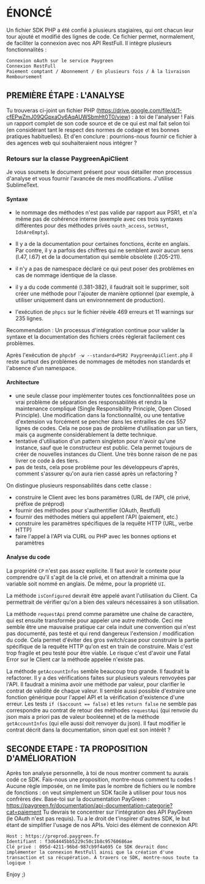 # ÉNONCÉ

Un fichier SDK PHP a été confié à plusieurs stagiaires, qui ont chacun leur tour ajouté et modifié des lignes de code. Ce fichier permet, normalement, de faciliter la connexion avec nos API RestFull.
Il intègre plusieurs fonctionnalités :

    Connexion oAuth sur le service Paygreen
    Connexion RestFull
    Paiement comptant / Abonnement / En plusieurs fois / À la livraison
    Remboursement

## PREMIÈRE ÉTAPE : L'ANALYSE

Tu trouveras ci-joint un fichier PHP (https://drive.google.com/file/d/1-cfEPwZmJ09QGpxaOy6AqAUWSbmHt0T0/view) : à toi de l'analyser ! Fais un rapport complet de son code source et de ce qui est mal fait selon toi (en considérant tant le respect des normes de codage et tes bonnes pratiques habituelles). Et d'en conclure : pourrions-nous fournir ce fichier à des agences web qui souhaiteraient nous intégrer ?

### Retours sur la classe PaygreenApiClient

Je vous soumets le document présent pour vous détailler mon processus d'analyse et vous fournir l'avancée de mes modifications.
J'utilise SublimeText.


#### Syntaxe 

- le nommage des méthodes n'est pas valide par rapport aux PSR1, et n'a même pas de cohérence interne (exemple avec ces trois syntaxes différentes pour des méthodes privés `oauth_access`, `setHost`, `IdsAreEmpty`). 
- Il y a de la documentation pour certaines fonctions, écrite en anglais. Par contre, il y a parfois des chiffres qui ne semblent avoir aucun sens (l.47, l.67) et de la documentation qui semble obsolète (l.205-211). 
- il n'y a pas de namespace déclaré ce qui peut poser des problèmes en cas de nommage identique de la classe.
- il y a du code commenté (l.381-382), il faudrait soit le supprimer, soit créer une méthode pour l'ajouter de manière optionnel (par exemple, à utiliser uniquement dans un environnement de production).

- l'exécution de `phpcs` sur le fichier révèle 469 erreurs et 11 warnings sur 235 lignes. 

Recommendation : Un processus d'intégration continue pour valider la syntaxe et la documentation des fichiers créés règlerait facilement ces problèmes. 

Après l'exécution de `phpcbf -w --standard=PSR2 PaygreenApiClient.php` il reste surtout des problèmes de nommages de métodes non standards et l'absence d'un namespace.


#### Architecture

- une seule classe pour implémenter toutes ces fonctionnalitées pose un vrai problème de séparation des responsabilités et rendra la maintenance compliqué (Single Responsibility Principle, Open Closed Principle). Une modification dans la fonctionnalité, ou une tentative d'extension va forcément se pencher dans les entrailles de ces 557 lignes de codes. Cela ne pose pas de problème d'utilisation par un tiers, mais ça augmente considérablement la dette technique.
- tentative d'utilisation d'un pattern singleton pour n'avoir qu'une instance, sauf que le constructeur est public. Cela permet toujours de créer de nouvelles instances du Client. Une très bonne raison de ne pas livrer ce code à des tiers.
- pas de tests, cela pose problème pour les développeurs d'après, comment s'assurer qu'on aura rien cassé après un refactoring ?

On distingue plusieurs responsabilités dans cette classe :
- construire le Client avec les bons paramètres (URL de l'API, clé privé, préfixe de préprod)
- fournir des méthodes pour s'authentifier (OAuth, Restfull)
- fournir des méthodes métiers qui appellent l'API (paiement, etc.)
- construire les paramètres spécifiques de la requête HTTP (URL, verbe HTTP)
- faire l'appel à l'API via CURL ou PHP avec les bonnes options et paramètres


#### Analyse du code 


La propriété `CP`  n'est pas assez explicite. Il faut avoir le contexte pour comprendre qu'il s'agit de la clé privé, et on attendrait a minima que la variable soit nommé en anglais. De même, pour la propriété `UI`.

La méthode `isConfigured` devrait être appelé avant l'utilisation du Client. Ca permettrait de vérifier qu'on a bien des valeurs nécessaires à son utilisation.

La méthode `requestApi` prend comme paramètre une chaîne de caractère, qui est ensuite transformée pour appeler une autre méthode. Ceci me semble être une mauvaise pratique car cela induit une convention qui n'est pas documenté, pas testé et qui rend dangereux l'extension / modification du code. 
Cela permet d'éviter des gros switch/case pour construire la partie spécifique de la requête HTTP qu'on est en train de construire. Mais c'est trop fragile et peu testé pour être viable. Le risque c'est d'avoir une Fatal Error sur le Client car la méthode appelée n'existe pas.

La méthode `getAccountInfos` semble beaucoup trop grande. Il faudrait la refactorer. 
Il y a des vérifications faites sur plusieurs valeurs renvoyées par l'API. Il faudrait a minima avoir une méthode par valeur, pour clarifier le contrat de validité de chaque valeur. 
Il semble aussi possible d'extraire une fonction générique pour l'appel API et la vérification d'existence d'une erreur. 
Les tests `if ($account == false)` et les `return false` ne semble pas correspondre au contrat de retour des méthodes `requestApi` (qui renvoie du json mais a priori pas de valeur booléenne) et de la méthode `getAccountInfos` (qui elle aussi doit renvoyer du json). 
Il faut modifier le contrat décrit dans la documentation, sinon quel est son intérêt ?












## SECONDE ETAPE : TA PROPOSITION D'AMÉLIORATION

Après ton analyse personnelle, à toi de nous montrer comment tu aurais codé ce SDK. Fais-nous une proposition, montre-nous comment tu codes ! Aucune règle imposée, on ne limite pas le nombre de fichiers ou le nombre de fonctions : on veut simplement un SDK facile à utiliser pour tous nos confrères dev.
Base-toi sur la documentation PayGreen : https://paygreen.fr/documentation/api-documentation-categorie?cat=paiement
Tu devrais te concentrer sur l'intégration des API PayGreen (le OAuth n'est pas requis). Tu a le droit de t'inspirer d'autres SDK, le but étant de simplifier l'usage de nos APIs.
Voici des élément de connexion API:

    Host : https://preprod.paygreen.fr
    Identifiant : f3d64445bb5229c50c1b8c95760686ae
    Clé privé : 095d-4211-96bd-987cb9f4a695 Ce SDK devrait donc implémenter la connexion RestFull ainsi que la création d'une transaction et sa récupération. À travers ce SDK, montre-nous toute ta logique !

Enjoy ;)

